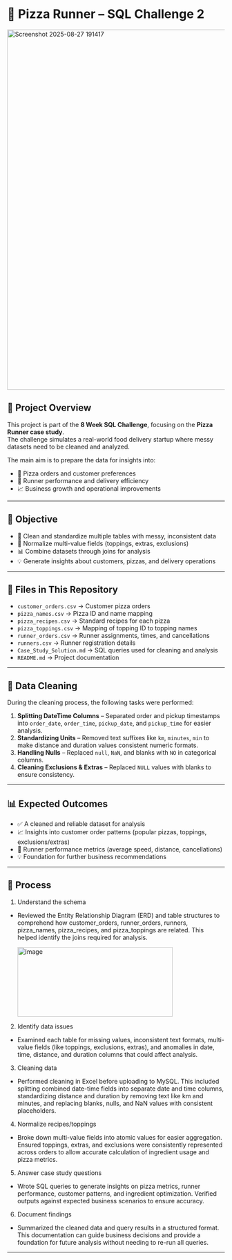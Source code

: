 # 🍕 Pizza Runner – SQL Challenge 2  
<img width="835" height="834" alt="Screenshot 2025-08-27 191417" src="https://github.com/user-attachments/assets/bc5a4987-1260-4f1e-83f1-e9126fbb32c5" />

## 📖 Project Overview  
This project is part of the **8 Week SQL Challenge**, focusing on the **Pizza Runner case study**.  
The challenge simulates a real-world food delivery startup where messy datasets need to be cleaned and analyzed.  

The main aim is to prepare the data for insights into:  
- 🍕 Pizza orders and customer preferences  
- 🏃 Runner performance and delivery efficiency  
- 📈 Business growth and operational improvements  

---

## 🎯 Objective  
- 🧹 Clean and standardize multiple tables with messy, inconsistent data  
- 🔗 Normalize multi-value fields (toppings, extras, exclusions)  
- 📊 Combine datasets through joins for analysis  
- 💡 Generate insights about customers, pizzas, and delivery operations  

---

## 📂 Files in This Repository  
- `customer_orders.csv` → Customer pizza orders
- `pizza_names.csv` → Pizza ID and name mapping
- `pizza_recipes.csv` → Standard recipes for each pizza
- `pizza_toppings.csv` → Mapping of topping ID to topping names
- `runner_orders.csv` → Runner assignments, times, and cancellations  
- `runners.csv` → Runner registration details  
- `Case_Study_Solution.md` → SQL queries used for cleaning and analysis  
- `README.md` → Project documentation  

---

## 🧹 Data Cleaning  
During the cleaning process, the following tasks were performed:  

1. **Splitting DateTime Columns** – Separated order and pickup timestamps into `order_date`, `order_time`, `pickup_date`, and `pickup_time` for easier analysis.  
2. **Standardizing Units** – Removed text suffixes like `km`, `minutes`, `min` to make distance and duration values consistent numeric formats.  
3. **Handling Nulls** – Replaced `null`, `NaN`, and blanks with `NO` in categorical columns.  
4. **Cleaning Exclusions & Extras** – Replaced `NULL` values with blanks to ensure consistency.  

---

## 📊 Expected Outcomes  
- ✅ A cleaned and reliable dataset for analysis  
- 📈 Insights into customer order patterns (popular pizzas, toppings, exclusions/extras)  
- 🚚 Runner performance metrics (average speed, distance, cancellations)  
- 💡 Foundation for further business recommendations  

---
## 🔄 Process  

1. Understand the schema
- Reviewed the Entity Relationship Diagram (ERD) and table structures to comprehend how customer_orders, runner_orders, runners, pizza_names, 
  pizza_recipes, and pizza_toppings are related. This helped identify the joins required for analysis.

  <img width="359" height="161" alt="image" src="https://github.com/user-attachments/assets/b3dd9d21-0f7b-4d70-afbb-4bc44f5d037c" />
2. Identify data issues
- Examined each table for missing values, inconsistent text formats, multi-value fields (like toppings, exclusions, extras), and anomalies in date,
  time, distance, and duration columns that could affect analysis.
3. Cleaning data
 - Performed cleaning in Excel before uploading to MySQL. This included splitting combined date-time fields into separate date and time columns, standardizing distance and
   duration by removing text like km and minutes, and replacing blanks, nulls, and NaN values with consistent placeholders.
4. Normalize recipes/toppings
 - Broke down multi-value fields into atomic values for easier aggregation. Ensured toppings, extras, and exclusions were consistently
   represented across orders to allow accurate calculation of ingredient usage and pizza metrics.
5. Answer case study questions
- Wrote SQL queries to generate insights on pizza metrics, runner performance, customer patterns, and ingredient optimization. Verified outputs
  against expected business scenarios to ensure accuracy.
6. Document findings
- Summarized the cleaned data and query results in a structured format. This documentation can guide business decisions and provide a foundation for
  future analysis without needing to re-run all queries.
---
